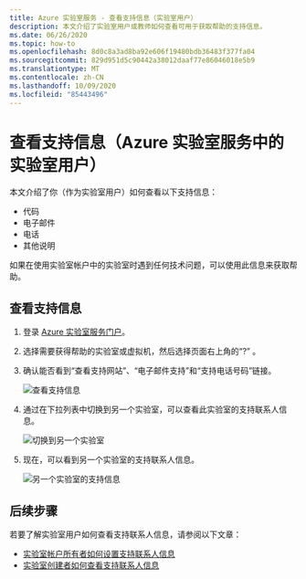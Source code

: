 ```yaml
---
title: Azure 实验室服务 - 查看支持信息（实验室用户）
description: 本文介绍了实验室用户或教师如何查看可用于获取帮助的支持信息。
ms.date: 06/26/2020
ms.topic: how-to
ms.openlocfilehash: 8d0c8a3ad8ba92e606f19480bdb36483f377fa04
ms.sourcegitcommit: 829d951d5c90442a38012daaf77e86046018e5b9
ms.translationtype: MT
ms.contentlocale: zh-CN
ms.lasthandoff: 10/09/2020
ms.locfileid: "85443496"
---
```

# <a name="view-support-information-lab-user-in-azure-lab-services"></a>查看支持信息（Azure 实验室服务中的实验室用户）
本文介绍了你（作为实验室用户）如何查看以下支持信息：

- 代码
- 电子邮件
- 电话
- 其他说明

如果在使用实验室帐户中的实验室时遇到任何技术问题，可以使用此信息来获取帮助。

 
## <a name="view-support-information"></a>查看支持信息
1. 登录 [Azure 实验室服务门户](https://labs.azure.com)。
2. 选择需要获得帮助的实验室或虚拟机，然后选择页面右上角的“?” 。 
3. 确认能否看到“查看支持网站”、“电子邮件支持”和“支持电话号码”链接。

    ![查看支持信息](./media/lab-user-support-information/support-information.png)
4. 通过在下拉列表中切换到另一个实验室，可以查看此实验室的支持联系人信息。 

    ![切换到另一个实验室](./media/lab-user-support-information/switch-another-lab.png)
5. 现在，可以看到另一个实验室的支持联系人信息。 

    ![另一个实验室的支持信息](./media/lab-user-support-information/second-lab-support-information.png)

## <a name="next-steps"></a>后续步骤
若要了解实验室用户如何查看支持联系人信息，请参阅以下文章：

- [实验室帐户所有者如何设置支持联系人信息](lab-account-owner-support-information.md)
- [实验室创建者如何查看支持联系人信息](lab-creator-support-information.md)
